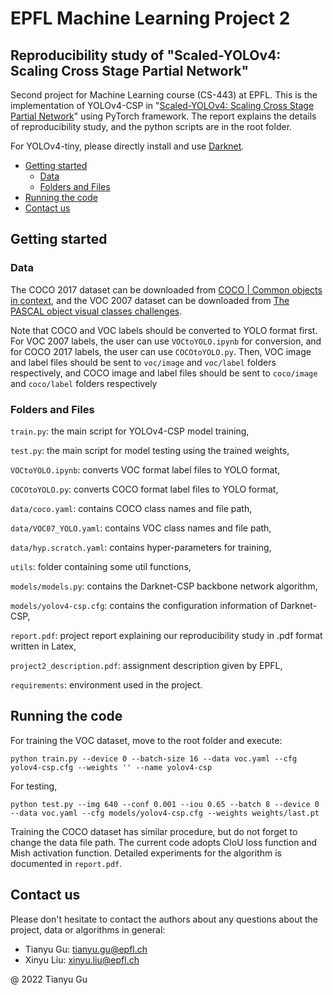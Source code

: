 # EPFL Machine Learning Project 2

## Reproducibility study of "Scaled-YOLOv4: Scaling Cross Stage Partial Network"

Second project for Machine Learning course (CS-443) at EPFL. 
This is the implementation of YOLOv4-CSP in "[Scaled-YOLOv4: Scaling
Cross Stage Partial Network](https://arxiv.org/abs/2011.08036)" 
using PyTorch framework. The report explains the details of reproducibility study, 
and the python scripts are in the root folder.

For YOLOv4-tiny, please directly install and use [Darknet](https://github.com/AlexeyAB/darknet).

* [Getting started](#getting-started)
    * [Data](#data)
    * [Folders and Files](#folders-and-files)
* [Running the code](#running-the-code)
* [Contact us](#contact-us)

## Getting started

### Data

The COCO 2017 dataset can be downloaded from [COCO | 
Common objects in context](https://cocodataset.org/#download),
and the VOC 2007 dataset can be downloaded from [The PASCAL
object visual classes challenges](http://host.robots.ox.ac.uk/pascal/VOC/voc2007/).

Note that COCO and VOC labels should be converted to YOLO format first. 
For VOC 2007 labels, the user can use `VOCtoYOLO.ipynb` for conversion,
and for COCO 2017 labels, the user can use `COCOtoYOLO.py`.
Then, VOC image and label files should be sent to `voc/image` and `voc/label`
folders respectively, and COCO image and label files should be sent
to `coco/image` and `coco/label` folders respectively


### Folders and Files

`train.py`: the main script for YOLOv4-CSP model training, 

`test.py`: the main script for model testing using the trained weights,

`VOCtoYOLO.ipynb`: converts VOC format label files to YOLO format,

`COCOtoYOLO.py`: converts COCO format label files to YOLO format,

`data/coco.yaml`: contains COCO class names and file path,

`data/VOC07_YOLO.yaml`: contains VOC class names and file path,

`data/hyp.scratch.yaml`: contains hyper-parameters for training,

`utils`: folder containing some util functions,

`models/models.py`: contains the Darknet-CSP backbone network algorithm,

`models/yolov4-csp.cfg`: contains the configuration information of Darknet-CSP,

`report.pdf`: project report explaining our reproducibility study in .pdf format written in Latex,

`project2_description.pdf`: assignment description given by EPFL,

`requirements`: environment used in the project.

## Running the code

For training the VOC dataset, move to the root folder and execute:

    python train.py --device 0 --batch-size 16 --data voc.yaml --cfg yolov4-csp.cfg --weights '' --name yolov4-csp

For testing, 

    python test.py --img 640 --conf 0.001 --iou 0.65 --batch 8 --device 0 --data voc.yaml --cfg models/yolov4-csp.cfg --weights weights/last.pt

Training the COCO dataset has similar procedure, but do not forget to change the data file path.
The current code adopts CIoU loss function and Mish activation function. 
Detailed experiments for the algorithm is documented in `report.pdf`.

## Contact us
Please don't hesitate to contact the authors about any questions about the project, data or algorithms in general:

* Tianyu Gu: tianyu.gu@epfl.ch
* Xinyu Liu: xinyu.liu@epfl.ch

@ 2022 Tianyu Gu
